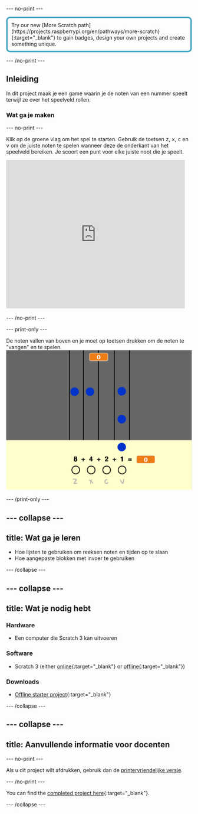 \--- no-print \---

<p style="border: 4px solid #41a6c4; padding: 10px; border-radius: 10px;">
Try our new [More Scratch path](https://projects.raspberrypi.org/en/pathways/more-scratch){:target="_blank"} to gain badges, design your own projects and create something unique.
</p>

\--- /no-print \---

## Inleiding

In dit project maak je een game waarin je de noten van een nummer speelt terwijl ze over het speelveld rollen.

### Wat ga je maken

\--- no-print \---

Klik op de groene vlag om het spel te starten. Gebruik de toetsen <kbd>z</kbd>, <kbd>x</kbd>, <kbd>c</kbd> en <kbd>v</kbd> om de juiste noten te spelen wanneer deze de onderkant van het speelveld bereiken. Je scoort een punt voor elke juiste noot die je speelt.

<div class="scratch-preview">
  <iframe allowtransparency="true" width="485" height="402" src="https://scratch.mit.edu/projects/embed/259028053/?autostart=false" frameborder="0" scrolling="no"></iframe>
</div>

\--- /no-print \---

\--- print-only \---

De noten vallen van boven en je moet op toetsen drukken om de noten te "vangen" en te spelen. ![etalage](images/showcase.png)

\--- /print-only \---

## \--- collapse \---

## title: Wat ga je leren

+ Hoe lijsten te gebruiken om reeksen noten en tijden op te slaan
+ Hoe aangepaste blokken met invoer te gebruiken

\--- /collapse \---

## \--- collapse \---

## title: Wat je nodig hebt

### Hardware

+ Een computer die Scratch 3 kan uitvoeren

### Software

+ Scratch 3 (either [online](https://rpf.io/scratchon){:target="_blank"} or [offline](https://rpf.io/scratchoff){:target="_blank"})

### Downloads

+ [Offline starter project](https://rpf.io/p/en/binary-hero-go){:target="_blank"}

\--- /collapse \---

## \--- collapse \---

## title: Aanvullende informatie voor docenten

\--- no-print \---

Als u dit project wilt afdrukken, gebruik dan de [printervriendelijke versie](https://projects.raspberrypi.org/en/projects/binary-hero/print).

\--- /no-print \---

You can find the [completed project here](https://rpf.io/p/en/binary-hero-get){:target="_blank"}.

\--- /collapse \---